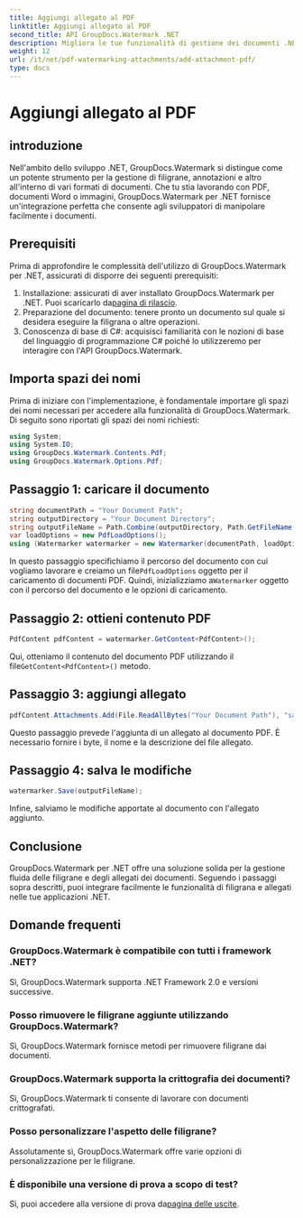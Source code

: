 ```yaml
---
title: Aggiungi allegato al PDF
linktitle: Aggiungi allegato al PDF
second_title: API GroupDocs.Watermark .NET
description: Migliora le tue funzionalità di gestione dei documenti .NET con GroupDocs.Watermark per la filigrana e la gestione degli allegati senza soluzione di continuità.
weight: 12
url: /it/net/pdf-watermarking-attachments/add-attachment-pdf/
type: docs
---
```

# Aggiungi allegato al PDF

## introduzione
Nell'ambito dello sviluppo .NET, GroupDocs.Watermark si distingue come un potente strumento per la gestione di filigrane, annotazioni e altro all'interno di vari formati di documenti. Che tu stia lavorando con PDF, documenti Word o immagini, GroupDocs.Watermark per .NET fornisce un'integrazione perfetta che consente agli sviluppatori di manipolare facilmente i documenti.
## Prerequisiti
Prima di approfondire le complessità dell'utilizzo di GroupDocs.Watermark per .NET, assicurati di disporre dei seguenti prerequisiti:
1.  Installazione: assicurati di aver installato GroupDocs.Watermark per .NET. Puoi scaricarlo da[pagina di rilascio](https://releases.groupdocs.com/Watermark/net/).
2. Preparazione del documento: tenere pronto un documento sul quale si desidera eseguire la filigrana o altre operazioni.
3. Conoscenza di base di C#: acquisisci familiarità con le nozioni di base del linguaggio di programmazione C# poiché lo utilizzeremo per interagire con l'API GroupDocs.Watermark.

## Importa spazi dei nomi
Prima di iniziare con l'implementazione, è fondamentale importare gli spazi dei nomi necessari per accedere alla funzionalità di GroupDocs.Watermark. Di seguito sono riportati gli spazi dei nomi richiesti:
```csharp
using System;
using System.IO;
using GroupDocs.Watermark.Contents.Pdf;
using GroupDocs.Watermark.Options.Pdf;
```
## Passaggio 1: caricare il documento
```csharp
string documentPath = "Your Document Path";
string outputDirectory = "Your Document Directory";
string outputFileName = Path.Combine(outputDirectory, Path.GetFileName(documentPath));
var loadOptions = new PdfLoadOptions();
using (Watermarker watermarker = new Watermarker(documentPath, loadOptions))
```
 In questo passaggio specifichiamo il percorso del documento con cui vogliamo lavorare e creiamo un file`PdfLoadOptions` oggetto per il caricamento di documenti PDF. Quindi, inizializziamo a`Watermarker` oggetto con il percorso del documento e le opzioni di caricamento.
## Passaggio 2: ottieni contenuto PDF
```csharp
PdfContent pdfContent = watermarker.GetContent<PdfContent>();
```
 Qui, otteniamo il contenuto del documento PDF utilizzando il file`GetContent<PdfContent>()` metodo.
## Passaggio 3: aggiungi allegato
```csharp
pdfContent.Attachments.Add(File.ReadAllBytes("Your Document Path"), "sample doc", "sample doc as attachment");
```
Questo passaggio prevede l'aggiunta di un allegato al documento PDF. È necessario fornire i byte, il nome e la descrizione del file allegato.
## Passaggio 4: salva le modifiche
```csharp
watermarker.Save(outputFileName);
```
Infine, salviamo le modifiche apportate al documento con l'allegato aggiunto.

## Conclusione
GroupDocs.Watermark per .NET offre una soluzione solida per la gestione fluida delle filigrane e degli allegati dei documenti. Seguendo i passaggi sopra descritti, puoi integrare facilmente le funzionalità di filigrana e allegati nelle tue applicazioni .NET.
## Domande frequenti
### GroupDocs.Watermark è compatibile con tutti i framework .NET?
Sì, GroupDocs.Watermark supporta .NET Framework 2.0 e versioni successive.
### Posso rimuovere le filigrane aggiunte utilizzando GroupDocs.Watermark?
Sì, GroupDocs.Watermark fornisce metodi per rimuovere filigrane dai documenti.
### GroupDocs.Watermark supporta la crittografia dei documenti?
Sì, GroupDocs.Watermark ti consente di lavorare con documenti crittografati.
### Posso personalizzare l'aspetto delle filigrane?
Assolutamente sì, GroupDocs.Watermark offre varie opzioni di personalizzazione per le filigrane.
### È disponibile una versione di prova a scopo di test?
 Sì, puoi accedere alla versione di prova da[pagina delle uscite](https://releases.groupdocs.com/).